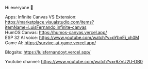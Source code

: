Hi everyone 👋

Apps:
Infinite Canvas VS Extension: https://marketplace.visualstudio.com/items?itemName=LuisFernando.infinite-canvas  
HumOS Canvas: https://humos-canvas.vercel.app/  
ESP 32 AI voice: https://www.youtube.com/watch?v=pYbnEi_xh0M   
Game AI: https://survive-ai-game.vercel.app/  

Blogsite:
https://luisfernandoyt.vercel.app/

Youtube channel:
https://www.youtube.com/watch?v=r6ZvU2U-DB0     
